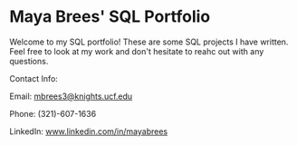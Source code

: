 # Maya Brees' SQL Portfolio

Welcome to my SQL portfolio! These are some SQL projects I have written. Feel free to look at my work and don't hesitate to reahc out with any questions.

Contact Info:

Email: mbrees3@knights.ucf.edu

Phone: (321)-607-1636

LinkedIn: www.linkedin.com/in/mayabrees
